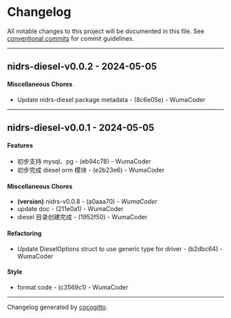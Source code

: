 # Changelog
All notable changes to this project will be documented in this file. See [conventional commits](https://www.conventionalcommits.org/) for commit guidelines.

- - -
## nidrs-diesel-v0.0.2 - 2024-05-05
#### Miscellaneous Chores
- Update nidrs-diesel package metadata - (8c6e05e) - WumaCoder

- - -

## nidrs-diesel-v0.0.1 - 2024-05-05
#### Features
- 初步支持 mysql、pg - (eb94c78) - WumaCoder
- 初步完成 diesel orm 模块 - (e2b23e6) - WumaCoder
#### Miscellaneous Chores
- **(version)** nidrs-v0.0.8 - (a0aaa70) - *WumaCoder*
- update doc - (211e0a1) - WumaCoder
-  diesel 目录创建完成 - (1952f50) - WumaCoder
#### Refactoring
- Update DieselOptions struct to use generic type for driver - (b2dbc64) - WumaCoder
#### Style
- format code - (c3569c1) - WumaCoder

- - -

Changelog generated by [cocogitto](https://github.com/cocogitto/cocogitto).